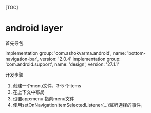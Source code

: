 [TOC]


# android layer

首先导包


implementation group: 'com.ashokvarma.android', name: 'bottom-navigation-bar', version: '2.0.4'
    implementation group: 'com.android.support', name: 'design', version: '27.1.1'



开发步骤

1. 创建一个menu文件，3-5 个items
2. 在上下文中布局
3. 设置app:menu 指向menu文件
4. 使用setOnNavigationItemSelectedListener(...)监听选择的事件，

